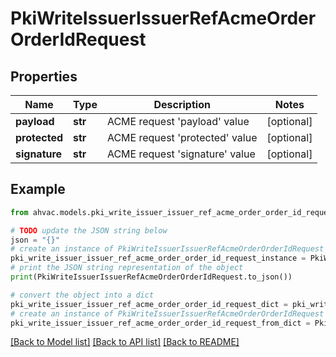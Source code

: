 # PkiWriteIssuerIssuerRefAcmeOrderOrderIdRequest


## Properties

Name | Type | Description | Notes
------------ | ------------- | ------------- | -------------
**payload** | **str** | ACME request &#39;payload&#39; value | [optional] 
**protected** | **str** | ACME request &#39;protected&#39; value | [optional] 
**signature** | **str** | ACME request &#39;signature&#39; value | [optional] 

## Example

```python
from ahvac.models.pki_write_issuer_issuer_ref_acme_order_order_id_request import PkiWriteIssuerIssuerRefAcmeOrderOrderIdRequest

# TODO update the JSON string below
json = "{}"
# create an instance of PkiWriteIssuerIssuerRefAcmeOrderOrderIdRequest from a JSON string
pki_write_issuer_issuer_ref_acme_order_order_id_request_instance = PkiWriteIssuerIssuerRefAcmeOrderOrderIdRequest.from_json(json)
# print the JSON string representation of the object
print(PkiWriteIssuerIssuerRefAcmeOrderOrderIdRequest.to_json())

# convert the object into a dict
pki_write_issuer_issuer_ref_acme_order_order_id_request_dict = pki_write_issuer_issuer_ref_acme_order_order_id_request_instance.to_dict()
# create an instance of PkiWriteIssuerIssuerRefAcmeOrderOrderIdRequest from a dict
pki_write_issuer_issuer_ref_acme_order_order_id_request_from_dict = PkiWriteIssuerIssuerRefAcmeOrderOrderIdRequest.from_dict(pki_write_issuer_issuer_ref_acme_order_order_id_request_dict)
```
[[Back to Model list]](../README.md#documentation-for-models) [[Back to API list]](../README.md#documentation-for-api-endpoints) [[Back to README]](../README.md)


